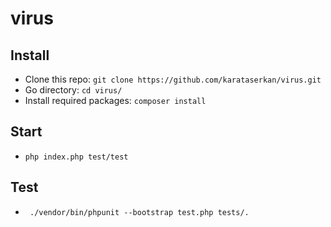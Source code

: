 # virus
## Install
- Clone this repo: ``git clone https://github.com/karataserkan/virus.git``
- Go directory: ``cd virus/``
- Install required packages: ``composer install``

## Start
- ``php index.php test/test``

## Test
- `` ./vendor/bin/phpunit --bootstrap test.php tests/.``